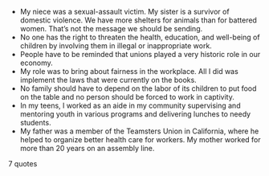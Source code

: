  - My niece was a sexual-assault victim. My sister is a survivor of domestic violence. We have more shelters for animals than for battered women. That’s not the message we should be sending.
 - No one has the right to threaten the health, education, and well-being of children by involving them in illegal or inappropriate work.
 - People have to be reminded that unions played a very historic role in our economy.
 - My role was to bring about fairness in the workplace. All I did was implement the laws that were currently on the books.
 - No family should have to depend on the labor of its children to put food on the table and no person should be forced to work in captivity.
 - In my teens, I worked as an aide in my community supervising and mentoring youth in various programs and delivering lunches to needy students.
 - My father was a member of the Teamsters Union in California, where he helped to organize better health care for workers. My mother worked for more than 20 years on an assembly line.

7 quotes